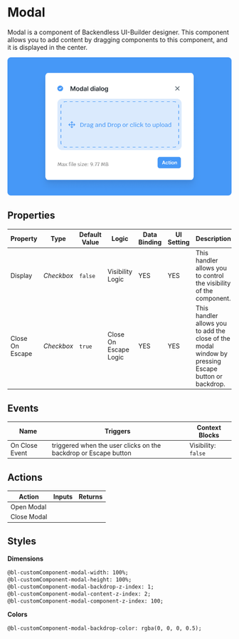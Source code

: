 # Modal
Modal is a component of Backendless UI-Builder designer. This component allows you to add content by dragging components to this component, and it is displayed in the center.

<p align="center">
  <img src="./thumbnail.png" alt="main thumbnail" width="780" />
</p>

## Properties

| Property        | Type       | Default Value | Logic                 | Data Binding | UI Setting | Description                                                                                         |
|-----------------|------------|---------------|-----------------------|--------------|------------|-----------------------------------------------------------------------------------------------------|
| Display         | *Checkbox* | `false`       | Visibility Logic      | YES          | YES        | This handler allows you to control the visibility of the component.                                 |
| Close On Escape | *Checkbox* | `true`        | Close On Escape Logic | YES          | YES        | This handler allows you to add the close of the modal window by pressing Escape button or backdrop. |

## Events

| Name              | Triggers                                                             | Context Blocks                                               |
|-------------------|----------------------------------------------------------------------|--------------------------------------------------------------|
| On Close Event    | triggered when the user clicks on the backdrop or Escape button      | Visibility: `false`                                          |

## Actions

| Action         | Inputs        | Returns        |
|----------------|---------------|----------------|
| Open Modal     |               |                |
| Close Modal    |               |                |

## Styles

**Dimensions**
````
@bl-customComponent-modal-width: 100%;
@bl-customComponent-modal-height: 100%;
@bl-customComponent-modal-backdrop-z-index: 1;
@bl-customComponent-modal-content-z-index: 2;
@bl-customComponent-modal-component-z-index: 100;
````

**Colors**
````
@bl-customComponent-modal-backdrop-color: rgba(0, 0, 0, 0.5);
````
